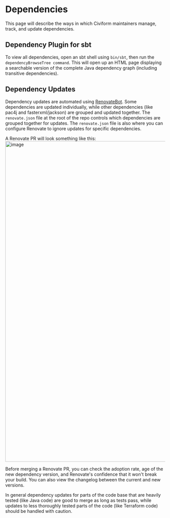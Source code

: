 # Dependencies

This page will describe the ways in which Civiform maintainers manage, track, and update dependencies.

## Dependency Plugin for sbt

To view all dependencies, open an sbt shell using `bin/sbt`, then run the `dependencyBrowseTree command`. This will open up an HTML page displaying a searchable version of the complete Java dependency graph (including transitive dependencies). 

## Dependency Updates

Dependency updates are automated using [RenovateBot](https://docs.renovatebot.com/). Some dependencies are updated individually, while other dependencies (like pac4j and fasterxml/jackson) are grouped and updated together. The `renovate.json` file at the root of the repo controls which dependencies are grouped together for updates. The `renovate.json` file is also where you can configure Renovate to ignore updates for specific dependencies.

A Renovate PR will look something like this:
<img width="1009" alt="image" src="https://user-images.githubusercontent.com/19631367/160932499-3c19b703-841b-4c39-837e-7e608f72a78b.png">

Before merging a Renovate PR, you can check the adoption rate, age of the new dependency version, and Renovate's confidence that it won't break your build. You can also view the changelog between the current and new versions.

In general dependency updates for parts of the code base that are heavily tested (like Java code) are good to merge as long as tests pass, while updates to less thoroughly tested parts of the code (like Terraform code) should be handled with caution.
